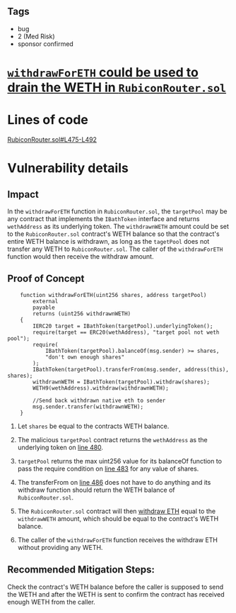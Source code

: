 ## Tags

- bug
- 2 (Med Risk)
- sponsor confirmed

# [```withdrawForETH``` could be used to drain the WETH in ```RubiconRouter.sol```](https://github.com/code-423n4/2022-05-rubicon-findings/issues/356) 

# Lines of code

[RubiconRouter.sol#L475-L492](https://github.com/code-423n4/2022-05-rubicon/blob/main/contracts/RubiconRouter.sol#L475-L492)


# Vulnerability details

## Impact

In the ```withdrawForETH``` function in ```RubiconRouter.sol```, the ```targetPool``` may be any contract that implements the ```IBathToken``` interface and returns ```wethAddress``` as its underlying token. The ```withdrawnWETH``` amount could be set to the ```RubiconRouter.sol``` contract's WETH balance so that the contract's entire WETH balance is withdrawn, as long as the ```tagetPool``` does not transfer any WETH to ```RubiconRouter.sol```. The caller of the ```withdrawForETH``` function would then receive the withdraw amount.

## Proof of Concept

```
    function withdrawForETH(uint256 shares, address targetPool)
        external
        payable
        returns (uint256 withdrawnWETH)
    {
        IERC20 target = IBathToken(targetPool).underlyingToken();
        require(target == ERC20(wethAddress), "target pool not weth pool");
        require(
            IBathToken(targetPool).balanceOf(msg.sender) >= shares,
            "don't own enough shares"
        );
        IBathToken(targetPool).transferFrom(msg.sender, address(this), shares);
        withdrawnWETH = IBathToken(targetPool).withdraw(shares);
        WETH9(wethAddress).withdraw(withdrawnWETH);

        //Send back withdrawn native eth to sender
        msg.sender.transfer(withdrawnWETH);
    }
```

1. Let ```shares``` be equal to the contracts WETH balance.

2. The malicious ```targetPool``` contract returns the ```wethAddress``` as the underlying token on [line 480](https://github.com/code-423n4/2022-05-rubicon/blob/main/contracts/RubiconRouter.sol#L480). 

3. ```targetPool``` returns the max uint256 value for its balanceOf function to pass the require condition on [line 483](https://github.com/code-423n4/2022-05-rubicon/blob/main/contracts/RubiconRouter.sol#L483) for any value of shares.

4. The transferFrom on [line 486](https://github.com/code-423n4/2022-05-rubicon/blob/main/contracts/RubiconRouter.sol#L486) does not have to do anything and its withdraw function should return the WETH balance of ```RubiconRouter.sol```.

5. The ```RubiconRouter.sol``` contract will then [withdraw ETH](https://github.com/code-423n4/2022-05-rubicon/blob/main/contracts/RubiconRouter.sol#L488) equal to the ```withdrawWETH``` amount, which should be equal to the contract's WETH balance.

6. The caller of the ```withdrawForETH``` function receives the withdraw ETH without providing any WETH.


## Recommended Mitigation Steps:

Check the contract's WETH balance before the caller is supposed to send the WETH and after the WETH is sent to confirm the contract has received enough WETH from the caller.

